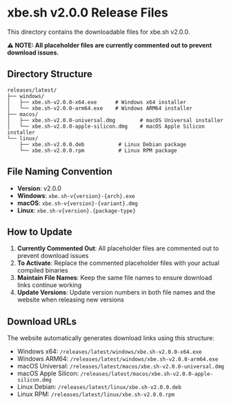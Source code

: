 # xbe.sh v2.0.0 Release Files

This directory contains the downloadable files for xbe.sh v2.0.0.

**⚠️ NOTE: All placeholder files are currently commented out to prevent download issues.**

## Directory Structure

```
releases/latest/
├── windows/
│   ├── xbe.sh-v2.0.0-x64.exe      # Windows x64 installer
│   └── xbe.sh-v2.0.0-arm64.exe    # Windows ARM64 installer
├── macos/
│   ├── xbe.sh-v2.0.0-universal.dmg        # macOS Universal installer
│   └── xbe.sh-v2.0.0-apple-silicon.dmg    # macOS Apple Silicon installer
└── linux/
    ├── xbe.sh-v2.0.0.deb           # Linux Debian package
    └── xbe.sh-v2.0.0.rpm           # Linux RPM package
```

## File Naming Convention

- **Version**: v2.0.0
- **Windows**: `xbe.sh-v{version}-{arch}.exe`
- **macOS**: `xbe.sh-v{version}-{variant}.dmg`
- **Linux**: `xbe.sh-v{version}.{package-type}`

## How to Update

1. **Currently Commented Out**: All placeholder files are commented out to prevent download issues
2. **To Activate**: Replace the commented placeholder files with your actual compiled binaries
3. **Maintain File Names**: Keep the same file names to ensure download links continue working
4. **Update Versions**: Update version numbers in both file names and the website when releasing new versions

## Download URLs

The website automatically generates download links using this structure:
- Windows x64: `/releases/latest/windows/xbe.sh-v2.0.0-x64.exe`
- Windows ARM64: `/releases/latest/windows/xbe.sh-v2.0.0-arm64.exe`
- macOS Universal: `/releases/latest/macos/xbe.sh-v2.0.0-universal.dmg`
- macOS Apple Silicon: `/releases/latest/macos/xbe.sh-v2.0.0-apple-silicon.dmg`
- Linux Debian: `/releases/latest/linux/xbe.sh-v2.0.0.deb`
- Linux RPM: `/releases/latest/linux/xbe.sh-v2.0.0.rpm`
